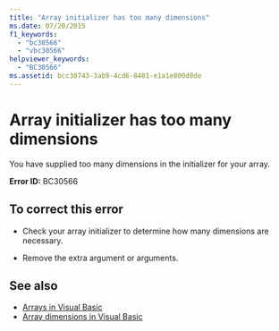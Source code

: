 ```yaml
---
title: "Array initializer has too many dimensions"
ms.date: 07/20/2015
f1_keywords: 
  - "bc30566"
  - "vbc30566"
helpviewer_keywords: 
  - "BC30566"
ms.assetid: bcc30743-3ab9-4cd6-8481-e1a1e800d8de
---
```

# Array initializer has too many dimensions
You have supplied too many dimensions in the initializer for your array.  
  
 **Error ID:** BC30566  
  
## To correct this error  
  
-   Check your array initializer to determine how many dimensions are necessary.  
  
-   Remove the extra argument or arguments.  
  
## See also
- [Arrays in Visual Basic](~/docs/visual-basic/programming-guide/language-features/arrays/index.md)
- [Array dimensions in Visual Basic](~/docs/visual-basic/programming-guide/language-features/arrays/array-dimensions.md)

